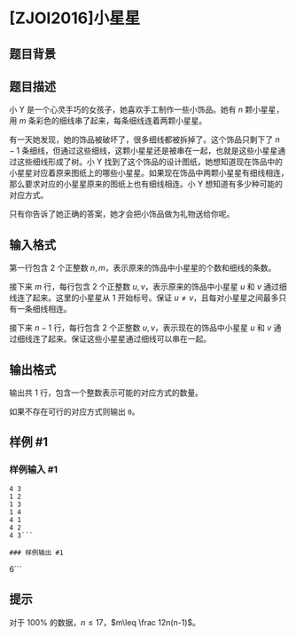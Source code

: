 # [ZJOI2016]小星星

## 题目背景



## 题目描述

小 Y 是一个心灵手巧的女孩子，她喜欢手工制作一些小饰品。她有 $n$ 颗小星星，用 $m$ 条彩色的细线串了起来，每条细线连着两颗小星星。

有一天她发现，她的饰品被破坏了，很多细线都被拆掉了。这个饰品只剩下了 $n-1$ 条细线，但通过这些细线，这颗小星星还是被串在一起，也就是这些小星星通过这些细线形成了树。小 Y 找到了这个饰品的设计图纸，她想知道现在饰品中的小星星对应着原来图纸上的哪些小星星。如果现在饰品中两颗小星星有细线相连，那么要求对应的小星星原来的图纸上也有细线相连。小 Y 想知道有多少种可能的对应方式。

只有你告诉了她正确的答案，她才会把小饰品做为礼物送给你呢。


## 输入格式

第一行包含 $2$ 个正整数 $n,m$，表示原来的饰品中小星星的个数和细线的条数。

接下来 $m$ 行，每行包含 $2$ 个正整数 $u,v$，表示原来的饰品中小星星 $u$ 和 $v$ 通过细线连了起来。这里的小星星从 $1$ 开始标号。保证 $u\neq v$，且每对小星星之间最多只有一条细线相连。

接下来 $n-1$ 行，每行包含 $2$ 个正整数 $u,v$，表示现在的饰品中小星星 $u$ 和 $v$ 通过细线连了起来。保证这些小星星通过细线可以串在一起。

## 输出格式

输出共 $1$ 行，包含一个整数表示可能的对应方式的数量。

如果不存在可行的对应方式则输出 `0`。

## 样例 #1

### 样例输入 #1
```
4 3
1 2
1 3
1 4
4 1
4 2
4 3```

### 样例输出 #1

```
6```

## 提示

对于 $100\%$ 的数据，$n\leq 17$，$m\leq \frac 12n(n-1)$。

